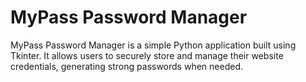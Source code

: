 # MyPass Password Manager

MyPass Password Manager is a simple Python application built using Tkinter. It allows users to securely store and manage their website credentials, generating strong passwords when needed.